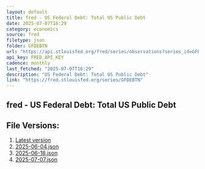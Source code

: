 ```yaml
---
layout: default
title: fred - US Federal Debt: Total US Public Debt
date: 2025-07-07T16:29
category: economics
source: fred
filetype: json
folder: GFDEBTN
url: "https://api.stlouisfed.org/fred/series/observations?series_id=GFDEBTN&file_type=json&observation_end=[date %Y-%m-%d]"
api_key: FRED_API_KEY
cadence: monthly
last_fetched: "2025-07-07T16:29"
description: "US Federal Debt: Total US Public Debt"
link: "https://fred.stlouisfed.org/series/GFDEBTN"
---
```


## fred - US Federal Debt: Total US Public Debt

<div id="data-chart"></div>
<div id="data-table"></div>
<script>
document.addEventListener('DOMContentLoaded', function(){
  ShowChart($('#data-chart'));
  SourceTabler($('#data-table'));
});
</script>

## File Versions:
1. [Latest version](./latest.json)
2. [2025-06-04.json](./2025-06-04.json)
3. [2025-06-18.json](./2025-06-18.json)
4. [2025-07-07.json](./2025-07-07.json)
